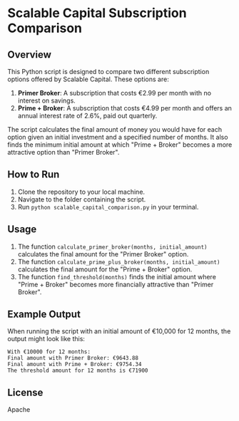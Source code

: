 # Scalable Capital Subscription Comparison

## Overview

This Python script is designed to compare two different subscription options offered by Scalable Capital. These options are:

1. **Primer Broker**: A subscription that costs €2.99 per month with no interest on savings.
2. **Prime + Broker**: A subscription that costs €4.99 per month and offers an annual interest rate of 2.6%, paid out quarterly.

The script calculates the final amount of money you would have for each option given an initial investment and a specified number of months. It also finds the minimum initial amount at which "Prime + Broker" becomes a more attractive option than "Primer Broker".

## How to Run

1. Clone the repository to your local machine.
2. Navigate to the folder containing the script.
3. Run `python scalable_capital_comparison.py` in your terminal.

## Usage

1. The function `calculate_primer_broker(months, initial_amount)` calculates the final amount for the "Primer Broker" option.
2. The function `calculate_prime_plus_broker(months, initial_amount)` calculates the final amount for the "Prime + Broker" option.
3. The function `find_threshold(months)` finds the initial amount where "Prime + Broker" becomes more financially attractive than "Primer Broker".

## Example Output

When running the script with an initial amount of €10,000 for 12 months, the output might look like this:

```
With €10000 for 12 months:
Final amount with Primer Broker: €9643.88
Final amount with Prime + Broker: €9754.34
The threshold amount for 12 months is €71900
```

## License

Apache

